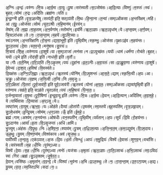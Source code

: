 

  
अ॒ग्निः।इन्द्रः॑।वरु॑णः।मि॒त्रः।आ॒र्य॒मा।वा॒युः।पू॒षा।सर॑स्वती।स॒ऽजोष॑सः।आ॒दि॒त्याः।विष्णुः॑।म॒रुतः॑।स्वः॑।बृ॒हत्।सोमः॑।रु॒द्रः।अदि॑तिः।ब्रह्म॑णः।पतिः॑॥  
इ॒न्द्रा॒ग्नी इति॑।वृ॒त्र॒ऽहत्ये॑षु।सत्प॑ती॒ इति॒ सत्ऽप॑ती।मि॒थः।हि॒न्वा॒ना।त॒न्वा॑।सम्ऽओ॑कसा।अ॒न्तरि॑क्षम्।महि॑।आ।प॒प्रुः॒।ओज॑सा।सोमः॑।घृ॒त॒ऽश्रीः।म॒हि॒मान॑म्।ई॒रय॑न्॥  
तेषा॑म्।हि।म॒ह्ना।मा॒ह॒ताम्।अ॒न॒र्वणा॑म्।स्तोमा॑न्।इय॑र्मि।ऋ॒त॒ऽज्ञाः।ऋ॒त॒ऽवृधा॑म्।ये।अ॒प्स॒वम्।अ॒र्ण॒वम्।चि॒त्रऽरा॑धसः।ते।नः॒।रा॒स॒न्ता॒म्।म॒हये॑।सु॒ऽमि॒त्र्याः॥  
स्वः॑ऽनरम्।अ॒न्तरि॑क्षाणि।रो॒च॒ना।द्यावा॒भूमी॒ इति॑।पृ॒थि॒वीम्।स्क॒म्भुः॒।ओज॑सा।पृ॒क्षाःऽइ॑व।म॒हय॑न्तः।सु॒ऽरा॒तयः॑।दे॒वाः।स्त॒व॒न्ते॒।मनु॑षाय।सू॒रयः॑॥  
मि॒त्राय॑।शि॒क्ष॒।वरु॑णाय।दा॒शुषे॑।या।स॒म्ऽराजा॑।मन॑सा।न।प्र॒ऽयुच्छ॑तः।ययोः॑।धाम॑।धर्म॑णा।रोच॑ते।बृ॒हत्।ययोः॑।उ॒भे इति॑।रोद॑सी॒ इति॑।नाध॑सी॒ इति॑।वृतौ॑॥  
या।गौः।व॒र्त॒निम्।प॒रि॒ऽएति॑।निः॒ऽकृ॒तम्।पयः॑।दुहा॑ना।व्र॒त॒ऽनीः।अ॒वा॒रतः॑।सा।प्र॒ऽब्रु॒वा॒णा।वरु॑णाय।दा॒शुषे॑।दे॒वेभ्यः॑।दा॒श॒त्।ह॒विषा॑।वि॒वस्व॑ते॥  
दि॒वक्ष॑सः।अ॒ग्नि॒ऽजि॒ह्वाः।ऋ॒त॒ऽवृधः॑।ऋ॒तस्य॑।योनि॑म्।वि॒ऽमृ॒शन्तः॑।आ॒स॒ते॒।द्याम्।स्क॒भि॒त्वी।अ॒पः।आ।च॒क्रुः॒।ओज॑सा।य॒ज्ञम्।ज॒नि॒त्वी।त॒न्वि॑।नि।म॒मृजुः॥  
प॒रि॒ऽक्षिता॑।पि॒तरा॑।पू॒र्व॒जाव॑री॒ इति॑ पूर्व॒ऽजाव॑री।ऋ॒तस्य॑।योना॑।क्ष॒य॒तः॒।सम्ऽओ॑कसा।द्यावा॑पृथि॒वी इति॑।वरु॑णाय।सव्र॑ते॒ इति॒ सऽव्र॑ते।घृ॒तऽव॑त्।पयः॑।म॒हि॒षाय॑।पि॒न्व॒तः॒॥  
प॒र्जन्या॒वाता॑।वृ॒ष॒भा।पु॒री॒षिणा॑।इ॒न्द्र॒वा॒यू इति॑।वरु॑णः।मि॒त्रः।अ॒र्य॒मा।दे॒वान्।आ॒दि॒त्यान्।अदि॑तिम्।ह॒वा॒म॒हे॒।ये।पार्थि॑वासः।दि॒व्यासः॑।अ॒प्ऽसु।ये॥  
त्वष्टा॑रम्।वा॒युम्।ऋ॒भ॒वः॒।यः।ओह॑ते।दैव्या॑।होता॑रौ।उ॒षस॑म्।स्व॒स्तये॑।बृह॒स्पति॑म्।वृ॒त्र॒ऽखा॒दम्।सु॒ऽमे॒धस॑म्।इ॒न्द्रि॒यम्।सोम॑म्।ध॒न॒ऽसाः।ऊँ॒ इति॑।ई॒म॒हे॒॥  
ब्रह्म॑।गाम्।अश्व॑म्।ज॒नय॑न्तः।ओष॑धीः।वन॒स्पती॑न्।पृ॒थि॒वीम्।पर्व॑तान्।अ॒पः।सूर्य॑।दि॒वि।रो॒हय॑न्तः।सु॒ऽदान॑वः।आर्या॑।व्र॒ता।वि॒ऽसृ॒जन्तः॑।अधि॑।क्षमि॑॥  
भु॒ज्युम्।अंह॑सः।पि॒पृ॒थः॒।निः।अ॒श्वि॒ना॒।श्याव॑म्।पु॒त्रम्।व॒ध्रि॒ऽम॒त्याः।अ॒जि॒न्व॒त॒म्।क॒म॒ऽद्युव॑म्।वि॒ऽम॒दाय।ऊ॒ह॒थुः॒।यु॒वम्।वि॒ष्णा॒प्व॑म्।विश्व॑काय।अव॑।सृ॒ज॒थः॒॥  
पावी॑रवी।त॒न्य॒तुः।एक॑ऽपात्।अ॒जः।दि॒वः।ध॒र्ता।सिन्धुः॑।आपः॑।स॒मु॒द्रियः॑।विश्वे॑।दे॒वासः॑।शृ॒ण॒व॒न्।वचां॑सि।मे॒।सर॑स्वती।स॒ह।धी॒भिः।पुर॑म्ऽध्या॥  
विश्वे॑।दे॒वाः।स॒ह।धी॒भिः।पुर॑म्ऽध्या।मनोः॑।यज॑त्राः।अ॒मृताः॑।ऋ॒त॒ऽज्ञाः।रा॒ति॒ऽसाचः॑।अ॒भि॒ऽसाचः॑।स्वः॒ऽविदः॑ स्वः॑।गिरः॑।ब्रह्म॑।सु॒ऽउ॒क्तम्।जु॒षे॒र॒त॒॥  
दे॒वान्।वसि॑ष्ठः।अ॒मृता॑न्।व॒व॒न्दे॒।ये।विश्वा॑।भुव॑ना।अ॒भि।प्र॒ऽत॒स्थुः।ते।नः॒।रा॒स॒न्ता॒म्।उ॒रु॒ऽगा॒यम्।अ॒द्य।यू॒यम्।पा॒त॒।स्व॒स्तिऽभिः॑।सदा॑।नः॒॥  
